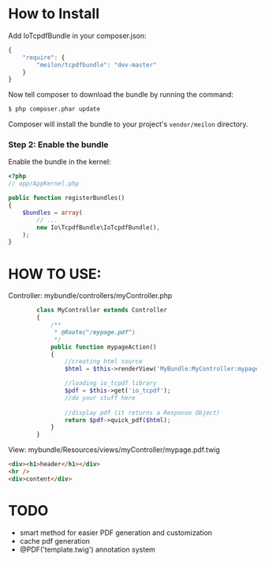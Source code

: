 How to Install
==============

Add IoTcpdfBundle in your composer.json:

```js
{
    "require": {
        "meilon/tcpdfbundle": "dev-master"
    }
}
```

Now tell composer to download the bundle by running the command:

``` bash
$ php composer.phar update
```

Composer will install the bundle to your project's `vendor/meilon` directory.

### Step 2: Enable the bundle

Enable the bundle in the kernel:

``` php
<?php
// app/AppKernel.php

public function registerBundles()
{
    $bundles = array(
        // ...
        new Io\TcpdfBundle\IoTcpdfBundle(),
    );
}
```


HOW TO USE:
==============
Controller: mybundle/controllers/myController.php
``` php
        class MyController extends Controller
        {
            /**
             * @Route("/mypage.pdf")
             */
            public function mypageAction()
            {
                //creating html source
                $html = $this->renderView('MyBundle:MyController:mypage.pdf.twig', array());

                //loading io_tcpdf library
                $pdf = $this->get('io_tcpdf');
                //do your stuff here
                    
                //display pdf (it returns a Response Object)
                return $pdf->quick_pdf($html);
            }
        }
```

View: mybundle/Resources/views/myController/mypage.pdf.twig
``` html
<div><h1>header</h1></div>
<hr />
<div>content</div>
```

TODO
============

 * smart method for easier PDF generation and customization
 * cache pdf generation
 * @PDF('template.twig') annotation system